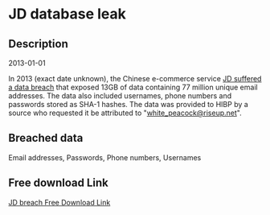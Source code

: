 # JD database leak

## Description

2013-01-01

In 2013 (exact date unknown), the Chinese e-commerce service <a href="https://ecommercechinaagency.com/jd-ecommerce-giant-made-apology-user-data-leakage/" target="_blank" rel="noopener">JD suffered a data breach</a> that exposed 13GB of data containing 77 million unique email addresses. The data also included usernames, phone numbers and passwords stored as SHA-1 hashes. The data was provided to HIBP by a source who requested it be attributed to &quot;white_peacock@riseup.net&quot;.

## Breached data

Email addresses, Passwords, Phone numbers, Usernames

## Free download Link

[JD breach Free Download Link](https://link-to.net/1229997/810.0787618690429/dynamic/?r=aHR0cHM6Ly93d3cubWVkaWFmaXJlLmNvbS92aWV3L0RMUngzbHlWRW1Da1BpUS9qZC5jb20vZmlsZQ==)